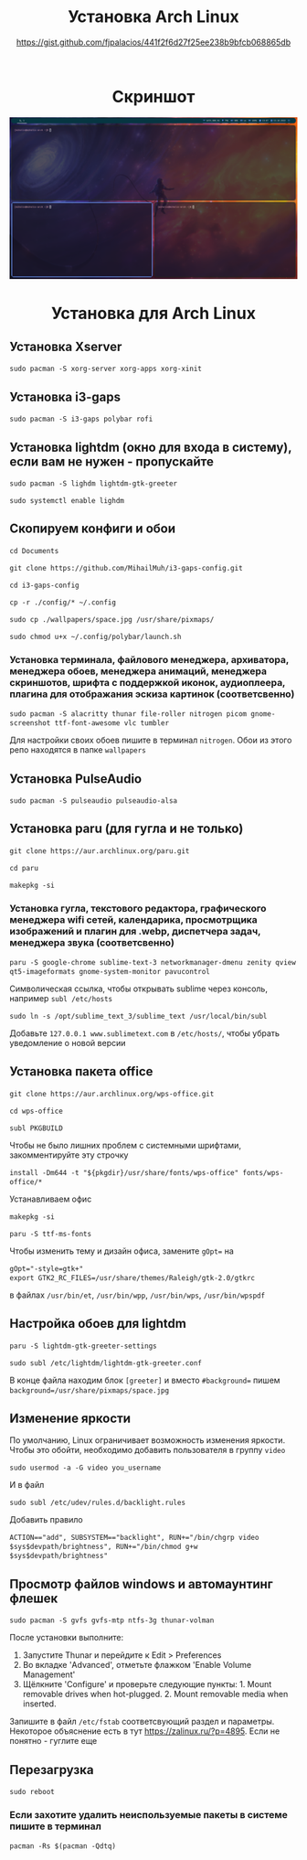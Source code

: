<div align="center">

# Установка Arch Linux
https://gist.github.com/fjpalacios/441f2f6d27f25ee238b9bfcb068865db

<br>

# Скриншот
![screenshot](./assets/screenshot.png)

# Установка для Arch Linux
</div>

## Установка Xserver
```
sudo pacman -S xorg-server xorg-apps xorg-xinit
```

## Установка i3-gaps
```
sudo pacman -S i3-gaps polybar rofi
```

## Установка lightdm (окно для входа в систему), если вам не нужен - пропускайте
```
sudo pacman -S lighdm lightdm-gtk-greeter
```
```
sudo systemctl enable lighdm
```

## Скопируем конфиги и обои
```
cd Documents
```
```
git clone https://github.com/MihailMuh/i3-gaps-config.git
```
```
cd i3-gaps-config
```
```
cp -r ./config/* ~/.config
```
```
sudo cp ./wallpapers/space.jpg /usr/share/pixmaps/
```
```
sudo chmod u+x ~/.config/polybar/launch.sh
```

### Установка терминала, файлового менеджера, архиватора, менеджера обоев, менеджера анимаций, менеджера скриншотов, шрифта с поддержкой иконок, аудиоплеера, плагина для отображания эскиза картинок (соответсвенно)
```
sudo pacman -S alacritty thunar file-roller nitrogen picom gnome-screenshot ttf-font-awesome vlc tumbler
```
Для настройки своих обоев пишите в терминал ```nitrogen```. Обои из этого репо находятся в папке ```wallpapers```

## Установка PulseAudio
```
sudo pacman -S pulseaudio pulseaudio-alsa
```

## Установка paru (для гугла и не только)
```
git clone https://aur.archlinux.org/paru.git
```
```
cd paru
```
```
makepkg -si
```

### Установка гугла, текстового редактора, графического менеджера wifi сетей, календарика, просмотрщика изображений и плагин для .webp, диспетчера задач, менеджера звука (соответсвенно)
```
paru -S google-chrome sublime-text-3 networkmanager-dmenu zenity qview qt5-imageformats gnome-system-monitor pavucontrol
```

Символическая ссылка, чтобы открывать sublime через консоль, например ```subl /etc/hosts```
```
sudo ln -s /opt/sublime_text_3/sublime_text /usr/local/bin/subl
```
Добавьте ```127.0.0.1 www.sublimetext.com``` в ```/etc/hosts/```, чтобы убрать уведомление о новой версии

## Установка пакета office
```
git clone https://aur.archlinux.org/wps-office.git
```
```
cd wps-office
```
```
subl PKGBUILD
```
Чтобы не было лишних проблем с системными шрифтами, закомментируйте эту строчку
```
install -Dm644 -t "${pkgdir}/usr/share/fonts/wps-office" fonts/wps-office/*
```
Устанавливаем офис
```
makepkg -si
```
```
paru -S ttf-ms-fonts
```
Чтобы изменить тему и дизайн офиса, замените ```gOpt=``` на 
```
gOpt="-style=gtk+"
export GTK2_RC_FILES=/usr/share/themes/Raleigh/gtk-2.0/gtkrc
```
в файлах ```/usr/bin/et```, ```/usr/bin/wpp```, ```/usr/bin/wps```, ```/usr/bin/wpspdf```

## Настройка обоев для lightdm
```
paru -S lightdm-gtk-greeter-settings
```
```
sudo subl /etc/lightdm/lightdm-gtk-greeter.conf
```
В конце файла находим блок ```[greeter]``` и вместо ```#background=``` пишем ```background=/usr/share/pixmaps/space.jpg```

## Изменение яркости
По умолчанию, Linux ограничивает возможность изменения яркости. Чтобы это обойти, необходимо добавить пользователя в группу ```video```
```
sudo usermod -a -G video you_username
```
И в файл
```
sudo subl /etc/udev/rules.d/backlight.rules
```
Добавить правило
```
ACTION=="add", SUBSYSTEM=="backlight", RUN+="/bin/chgrp video $sys$devpath/brightness", RUN+="/bin/chmod g+w $sys$devpath/brightness"
```

## Просмотр файлов windows и автомаунтинг флешек
```
sudo pacman -S gvfs gvfs-mtp ntfs-3g thunar-volman
```
После установки выполните:
  1) Запустите Thunar и перейдите к Edit > Preferences
  2) Во вкладке 'Advanced', отметьте флажком 'Enable Volume Management'
  3) Щёлкните 'Configure' и проверьте следующие пункты:
    1. Mount removable drives when hot-plugged.
    2. Mount removable media when inserted.

Запишите в файл ```/etc/fstab``` соответсвующий раздел и параметры. Некоторое объяснение есть в тут https://zalinux.ru/?p=4895. Если не понятно - гуглите еще

## Перезагрузка
```
sudo reboot
```

### Если захотите удалить неиспользуемые пакеты в системе пишите в терминал
```
pacman -Rs $(pacman -Qdtq)
```

